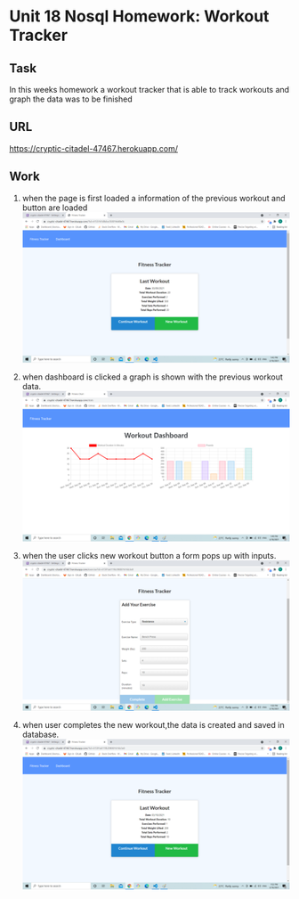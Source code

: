 # Unit 18 Nosql Homework: Workout Tracker

## Task
In this weeks homework a workout tracker that is able to track workouts and graph the data was to be finished 
## URL

https://cryptic-citadel-47467.herokuapp.com/

## Work

1. when the page is first loaded a information of the previous workout and button are loaded
![init](./public/images/init.png)

2. when dashboard is clicked a graph is shown with the previous workout data.
![dashboard](./public/images/dashboard.png)

3. when the user clicks new workout button a form pops up with inputs.
![newworkout](./public/images/newworkout.png)

4. when user completes the new workout,the data is created and saved in database. 
![changed](./public/images/changed.png)

